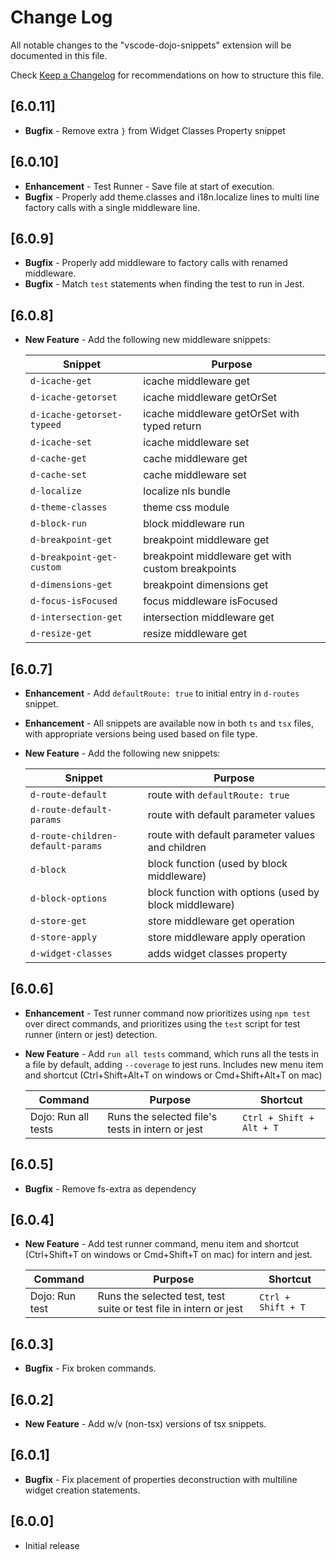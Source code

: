 # Change Log

All notable changes to the "vscode-dojo-snippets" extension will be documented in this file.

Check [Keep a Changelog](http://keepachangelog.com/) for recommendations on how to structure this file.

## [6.0.11]

- **Bugfix** - Remove extra `}` from Widget Classes Property snippet

## [6.0.10]

- **Enhancement** - Test Runner - Save file at start of execution.
- **Bugfix** - Properly add theme.classes and i18n.localize lines to multi line factory calls with a single middleware line.

## [6.0.9]

- **Bugfix** - Properly add middleware to factory calls with renamed middleware.
- **Bugfix** - Match `test` statements when finding the test to run in Jest.

## [6.0.8]

- **New Feature** - Add the following new middleware snippets:
  
  | Snippet                           | Purpose                                                      |
  | --------------------------------- | ------------------------------------------------------------ |
  | `d-icache-get`                    | icache middleware get                                        |
  | `d-icache-getorset`               | icache middleware getOrSet                                   |
  | `d-icache-getorset-typeed`        | icache middleware getOrSet with typed return                 |
  | `d-icache-set`                    | icache middleware set                                        |
  | `d-cache-get`                     | cache middleware get                                         |
  | `d-cache-set`                     | cache middleware set                                         |
  | `d-localize`                      | localize nls bundle                                          |
  | `d-theme-classes`                 | theme css module                                             |
  | `d-block-run`                     | block middleware run                                         |
  | `d-breakpoint-get`                | breakpoint middleware get                                    |
  | `d-breakpoint-get-custom`         | breakpoint middleware get with custom breakpoints            |
  | `d-dimensions-get`                | breakpoint dimensions get                                    |
  | `d-focus-isFocused`               | focus middleware isFocused                                   |
  | `d-intersection-get`              | intersection middleware get                                  |
  | `d-resize-get`                    | resize middleware get                                        |

## [6.0.7]

- **Enhancement** - Add `defaultRoute: true` to initial entry in `d-routes` snippet.
- **Enhancement** - All snippets are available now in both `ts` and `tsx` files, with appropriate versions being used based on file type.
- **New Feature** - Add the following new snippets:
  
  | Snippet                           | Purpose                                                      |
  | --------------------------------- | ------------------------------------------------------------ |
  | `d-route-default`                 | route with `defaultRoute: true`                              |
  | `d-route-default-params`          | route with default parameter values                          |
  | `d-route-children-default-params` | route with default parameter values and children             |
  | `d-block`                         | block function (used by block middleware)                    |
  | `d-block-options`                 | block function with options (used by block middleware)       |
  | `d-store-get`                     | store middleware get operation                               |
  | `d-store-apply`                   | store middleware apply operation                             |
  | `d-widget-classes`                | adds widget classes property                                 |

## [6.0.6]

- **Enhancement** - Test runner command now prioritizes using `npm test` over direct commands, and prioritizes using the `test` script for test runner (intern or jest) detection.
- **New Feature** - Add `run all tests` command, which runs all the tests in a file by default, adding `--coverage` to jest runs. Includes new menu item and shortcut (Ctrl+Shift+Alt+T on windows or Cmd+Shift+Alt+T on mac)
  
  

  | Command                              | Purpose                                                           | Shortcut                 |
  | -------------------------------------| ----------------------------------------------------------------- | ------------------------ |
  | Dojo: Run all tests                  | Runs the selected file's tests in intern or jest                  | `Ctrl + Shift + Alt + T` |

## [6.0.5]

- **Bugfix** - Remove fs-extra as dependency

## [6.0.4]

- **New Feature** - Add test runner command, menu item and shortcut (Ctrl+Shift+T on windows or Cmd+Shift+T on mac) for intern and jest.

  | Command                              | Purpose                                                           | Shortcut           |
  | -------------------------------------| ----------------------------------------------------------------- | ------------------ |
  | Dojo: Run test                       | Runs the selected test, test suite or test file in intern or jest | `Ctrl + Shift + T` |

## [6.0.3]

- **Bugfix** - Fix broken commands.

## [6.0.2]

- **New Feature** - Add w/v (non-tsx) versions of tsx snippets.

## [6.0.1]

- **Bugfix** - Fix placement of properties deconstruction with multiline widget creation statements.

## [6.0.0]

- Initial release
